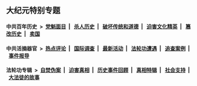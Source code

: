 ## 大纪元特别专题

#### 中共百年历史 &nbsp;>&nbsp; [党魁面目](indexes/nf1176107/README.md?10220430) &nbsp;| &nbsp; [杀人历史](indexes/nf1176106/README.md?10220430) &nbsp;| &nbsp; [破坏传统和道德](indexes/nf1176106/README.md?10220430) &nbsp;| &nbsp; [迫害文化精英](indexes/nf1176111/README.md?10220430) &nbsp;| &nbsp; [篡改历史](indexes/nf1176115/README.md?10220430) &nbsp;| &nbsp; [卖国](indexes/nf1176117/README.md?10220430) 

#### 中共活摘器官 &nbsp;>&nbsp; [热点评论](indexes/nf5879/README.md?10220430) &nbsp;| &nbsp; [国际调查](indexes/nf5947/README.md?10220430) &nbsp;| &nbsp; [最新活动](indexes/nf5883/README.md?10220430) &nbsp;| &nbsp; [法轮功遭遇](indexes/nf5881/README.md?10220430) &nbsp;| &nbsp; [追查案例](indexes/nf5880/README.md?10220430) &nbsp;| &nbsp; [事件报导](indexes/nf5877/README.md?10220430) 

#### 法轮功专辑 &nbsp;>&nbsp; [自焚伪案](indexes/nf5562/README.md?10220430) &nbsp;| &nbsp; [迫害真相](indexes/nf4379/README.md?10220430) &nbsp;| &nbsp; [历史事件回顾](indexes/nf5793/README.md?10220430) &nbsp;| &nbsp; [真相特辑](indexes/nf4389/README.md?10220430) &nbsp;| &nbsp; [社会支持](indexes/nf4386/README.md?10220430) &nbsp;| &nbsp; [大法徒的故事](indexes/nf1147481/README.md?10220430) 


